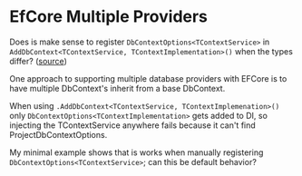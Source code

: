 # EfCore Multiple Providers

Does is make sense to register `DbContextOptions<TContextService>` in `AddDbContext<TContextService, TContextImplementation>()` when the types differ? ([source](https://github.com/dotnet/efcore/blob/c69926a8cdd05f4427e89ac8bac734e490b3d23a/src/EFCore/Extensions/EntityFrameworkServiceCollectionExtensions.cs#L495))

One approach to supporting multiple database providers with EFCore is to have multiple DbContext's inherit from a base DbContext.

When using `.AddDbContext<TContextService, TContextImplemenation>()` only `DbContextOptions<TContextImplementation>` gets added to DI, so injecting the  TContextService anywhere fails because it can't find ProjectDbContextOptions.

My minimal example shows that is works when manually registering `DbContextOptions<TContextService>`; can this be default behavior?
